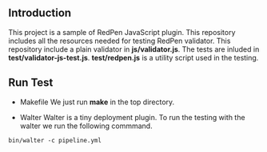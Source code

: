 Introduction
-------------

This project is a sample of RedPen JavaScript plugin. This repository includes all the resources needed for testing RedPen validator. This repository include a plain validator in **js/validator.js**.
The tests are inluded in **test/validator-js-test.js**. **test/redpen.js** is a utility script used in the testing.

Run Test
--------

* Makefile
We just run **make** in the top directory.

* Walter
Walter is a tiny deployment plugin. To run the testing with the walter we run the following commmand.

```
bin/walter -c pipeline.yml
```
